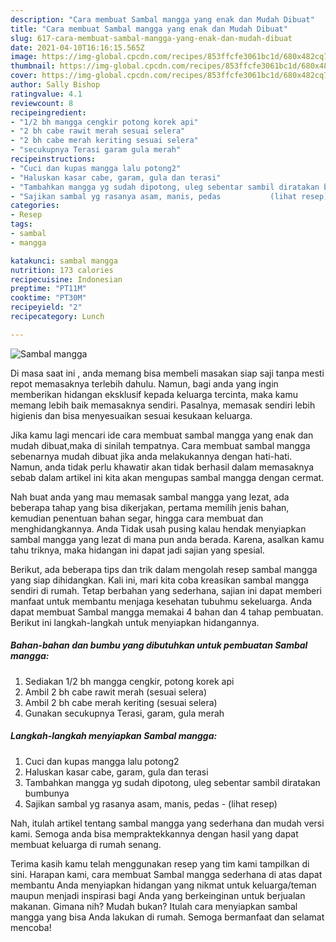 ```yaml
---
description: "Cara membuat Sambal mangga yang enak dan Mudah Dibuat"
title: "Cara membuat Sambal mangga yang enak dan Mudah Dibuat"
slug: 617-cara-membuat-sambal-mangga-yang-enak-dan-mudah-dibuat
date: 2021-04-10T16:16:15.565Z
image: https://img-global.cpcdn.com/recipes/853ffcfe3061bc1d/680x482cq70/sambal-mangga-foto-resep-utama.jpg
thumbnail: https://img-global.cpcdn.com/recipes/853ffcfe3061bc1d/680x482cq70/sambal-mangga-foto-resep-utama.jpg
cover: https://img-global.cpcdn.com/recipes/853ffcfe3061bc1d/680x482cq70/sambal-mangga-foto-resep-utama.jpg
author: Sally Bishop
ratingvalue: 4.1
reviewcount: 8
recipeingredient:
- "1/2 bh mangga cengkir potong korek api"
- "2 bh cabe rawit merah sesuai selera"
- "2 bh cabe merah keriting sesuai selera"
- "secukupnya Terasi garam gula merah"
recipeinstructions:
- "Cuci dan kupas mangga lalu potong2"
- "Haluskan kasar cabe, garam, gula dan terasi"
- "Tambahkan mangga yg sudah dipotong, uleg sebentar sambil diratakan bumbunya"
- "Sajikan sambal yg rasanya asam, manis, pedas           (lihat resep)"
categories:
- Resep
tags:
- sambal
- mangga

katakunci: sambal mangga 
nutrition: 173 calories
recipecuisine: Indonesian
preptime: "PT11M"
cooktime: "PT30M"
recipeyield: "2"
recipecategory: Lunch

---
```



![Sambal mangga](https://img-global.cpcdn.com/recipes/853ffcfe3061bc1d/680x482cq70/sambal-mangga-foto-resep-utama.jpg)

Di masa  saat ini , anda memang bisa membeli masakan siap saji tanpa mesti repot memasaknya terlebih dahulu. Namun, bagi anda yang ingin memberikan hidangan eksklusif kepada keluarga tercinta, maka kamu memang lebih baik memasaknya sendiri. Pasalnya, memasak sendiri lebih higienis dan bisa menyesuaikan sesuai kesukaan keluarga.

Jika kamu lagi mencari ide cara membuat sambal mangga yang enak dan mudah dibuat,maka di sinilah tempatnya. Cara membuat sambal mangga  sebenarnya mudah dibuat jika anda melakukannya dengan hati-hati. Namun, anda tidak perlu khawatir akan tidak berhasil dalam memasaknya 
sebab dalam artikel ini kita akan mengupas sambal mangga dengan cermat.  



Nah buat anda yang mau memasak sambal mangga yang lezat, ada beberapa tahap yang bisa dikerjakan, pertama memilih jenis bahan, kemudian penentuan bahan segar, hingga cara membuat dan menghidangkannya. Anda Tidak usah pusing kalau hendak menyiapkan sambal mangga yang lezat di mana pun anda berada. Karena, asalkan kamu  tahu triknya, maka hidangan ini dapat jadi sajian yang spesial.

Berikut, ada beberapa tips dan trik dalam mengolah resep sambal mangga yang siap dihidangkan. Kali ini, mari kita coba kreasikan sambal mangga sendiri di rumah. Tetap berbahan yang sederhana, sajian ini dapat memberi manfaat untuk membantu menjaga kesehatan tubuhmu sekeluarga. Anda dapat membuat Sambal mangga memakai 4 bahan dan 4 tahap pembuatan. Berikut ini langkah-langkah untuk menyiapkan hidangannya.

<!--inarticleads1-->

##### Bahan-bahan dan bumbu yang dibutuhkan untuk pembuatan Sambal mangga:

1. Sediakan 1/2 bh mangga cengkir, potong korek api
1. Ambil 2 bh cabe rawit merah (sesuai selera)
1. Ambil 2 bh cabe merah keriting (sesuai selera)
1. Gunakan secukupnya Terasi, garam, gula merah




<!--inarticleads2-->

##### Langkah-langkah menyiapkan Sambal mangga:

1. Cuci dan kupas mangga lalu potong2
1. Haluskan kasar cabe, garam, gula dan terasi
1. Tambahkan mangga yg sudah dipotong, uleg sebentar sambil diratakan bumbunya
1. Sajikan sambal yg rasanya asam, manis, pedas -           (lihat resep)




Nah, itulah artikel tentang  sambal mangga  yang sederhana dan mudah versi kami. Semoga anda bisa mempraktekkannya dengan hasil yang dapat membuat keluarga di rumah senang. 

Terima kasih kamu telah menggunakan resep yang tim kami tampilkan di sini. Harapan kami, cara membuat  Sambal mangga sederhana di atas dapat membantu Anda menyiapkan hidangan yang nikmat untuk keluarga/teman maupun menjadi inspirasi bagi Anda yang berkeinginan untuk berjualan makanan. Gimana nih? Mudah bukan? Itulah cara menyiapkan sambal mangga yang bisa Anda lakukan di rumah. Semoga bermanfaat dan selamat mencoba!

